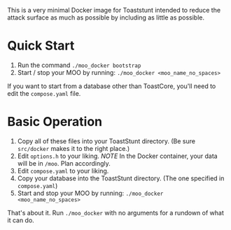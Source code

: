 This is a very minimal Docker image for Toaststunt intended to reduce the attack surface as much as possible by including as little as possible.

# Quick Start
1. Run the command `./moo_docker bootstrap`
2. Start / stop your MOO by running: `./moo_docker <moo_name_no_spaces>`

If you want to start from a database other than ToastCore, you'll need to edit the `compose.yaml` file.

# Basic Operation
1. Copy all of these files into your ToastStunt directory. (Be sure `src/docker` makes it to the right place.)
2. Edit `options.h` to your liking. *NOTE* In the Docker container, your data will be in `/moo`. Plan accordingly.
3. Edit `compose.yaml` to your liking.
4. Copy your database into the ToastStunt directory. (The one specified in `compose.yaml`)
5. Start and stop your MOO by running: `./moo_docker <moo_name_no_spaces>`

That's about it. Run `./moo_docker` with no arguments for a rundown of what it can do.
